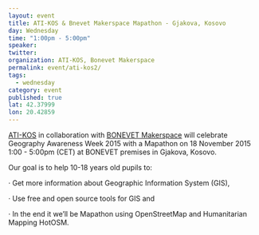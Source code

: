 ```yaml
---
layout: event
title: ATI-KOS & Bnevet Makerspace Mapathon - Gjakova, Kosovo
day: Wednesday
time: "1:00pm - 5:00pm"
speaker: 
twitter: 
organization: ATI-KOS, Bonevet Makerspace
permalink: event/ati-kos2/
tags: 
  - wednesday
category: event
published: true
lat: 42.37999
lon: 20.42859
---
```


[ATI-KOS](www.ati-kos.com) in collaboration with [BONEVET Makerspace](www.bonevet.org) will celebrate Geography Awareness Week 2015 with a Mapathon on 18 November 2015 1:00 - 5:00pm (CET) at BONEVET premises in Gjakova, Kosovo.

Our goal is to help 10-18 years old pupils to:

·         Get more information about Geographic Information System (GIS),

·         Use free and open source tools for GIS and

·         In the end it we’ll be Mapathon using OpenStreetMap and Humanitarian Mapping HotOSM.
